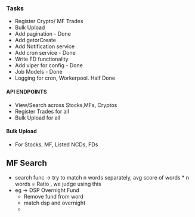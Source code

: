 ### Tasks
* Register Crypto/ MF Trades
* Bulk Upload 
* Add pagination - Done
* Add getorCreate 
* Add Notification service
* Add cron service - Done
* Write FD functionality 
* Add viper for config - Done
* Job Models - Done
* Logging for cron, Workerpool.  Half Done



#### API ENDPOINTS
* View/Search across Stocks,MFs, Cryptos
* Register Trades for all
* Bulk Upload for all


#### Bulk Upload
* For Stocks, MF, Listed NCDs, FDs


## MF Search
*  search func -> try to match n words separately, avg score of words * n words = Ratio , we judge using this
* eg -> DSP Overnight Fund 
    * Remove fund from word
    * match dsp and overnight
    * 
